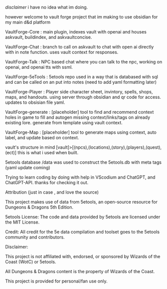 *disclaimer* i have no idea what im doing.

however welcome to vault forge project that im making to use obsidian for my main d&d platform

VaultForge-Core : main plugin, indexes vault with openai and houses askvault, buildindex, and askvaultconcise.

VaultForge-Chat : branch to call on askvault to chat with open ai directly with in note function. uses vault context for responses.

VaultForge-Talk : NPC based chat where you can talk to the npc, working on openai, and openai tts with ssml. 

VaultForge-5eTools : 5etools repo used in a way that is databased with sql and can be called on an put into notes (need to add yaml formatting later)

VaultForge-Player : Player side character sheet, invintory, spells, shops, maps, and handouts. using server through obsidian and qr code for access. updates to obsisian file yaml.

VaultForge-generate : [placeholder] tool to find and recommend context holes in game to fill and autogen missing context/links/tags on already existing lore. generate from template using vault context.

VaultForge-Map : [placeholder] tool to generate maps using context, auto label, and update based on context. 

vault's structure in mind 
[vault]>[(npcs),(locations),(story),(players),(quest),(ect)] this is what i used when built.

5etools database /data was used to construct the 5etools.db with meta tags (yaml update coming)

Trying to learn coding by doing with help in VScodium and ChatGPT, and ChatGPT-API. 
thanks for checking it out.

Attribution (just in case , and love the source)

This project makes use of data from 5etools, an open-source resource for Dungeons & Dragons 5th Edition.

5etools License: The code and data provided by 5etools are licensed under the MIT License.

Credit: All credit for the 5e data compilation and toolset goes to the 5etools community and contributors.

Disclaimer:

This project is not affiliated with, endorsed, or sponsored by Wizards of the Coast (WotC) or 5etools.

All Dungeons & Dragons content is the property of Wizards of the Coast.

This project is provided for personal/fan use only.
